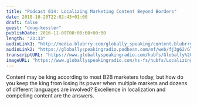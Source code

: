 ```yaml
---
title: "Podcast 014: Localizing Marketing Content Beyond Borders"
date: 2018-10-20T22:02:43+01:00
draft: false
guest: "doug-kessler"
publishDate: 2016-11-09T00:00:00+00:00
length: "23:33"
audioLink1: "http://media.blubrry.com/globally_speaking/content.blubrry.com/globally_speaking/Globally-Speaking-014_Localizing_Marketing_Content.mp3"
audioLink2: "https://globallyspeakingradio.podbean.com/mf/web/fj3g62/Globally-Speaking-014_Localizing_Marketing_Content.mp3"
transcriptURL: "https://www.globallyspeakingradio.com/hubfs/Globally%20Speaking%20Episode%20Transcripts/Globally_Speaking_Podcast_014-Transcript.docx"
imageURL: "https://www.globallyspeakingradio.com/hs-fs/hubfs/Localizing%20Content%20Marketing%20Beyond%20Borders.jpg"
---
```

Content may be king according to most B2B marketers today, but how do you keep the king from losing its power when multiple markets and dozens of different languages are involved? Excellence in localization and compelling content are the answers.
